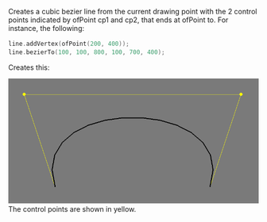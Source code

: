 Creates a cubic bezier line from the current drawing point with the 2 control points indicated by ofPoint cp1 and cp2, that ends at ofPoint to. For instance, the following:
```cpp
line.addVertex(ofPoint(200, 400));
line.bezierTo(100, 100, 800, 100, 700, 400);
```
Creates this:

![polyline bezier](../images/ofPath.bezierTo.example.png)
The control points are shown in yellow.
